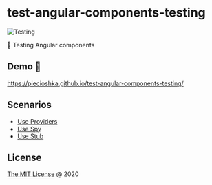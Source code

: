 # test-angular-components-testing

![Testing](https://github.com/piecioshka/test-angular-components-testing/workflows/Testing/badge.svg?branch=master)

📒 Testing Angular components

## Demo 🎉

<https://piecioshka.github.io/test-angular-components-testing/>

## Scenarios

* [Use Providers][1]
* [Use Spy][2]
* [Use Stub][3]

[1]: https://github.com/piecioshka/test-angular-components-testing/blob/master/src/app/components/videos/videos.component.spec.ts#L39
[2]: https://github.com/piecioshka/test-angular-components-testing/blob/master/src/app/components/videos/videos.component.spec.ts#L45
[3]: https://github.com/piecioshka/test-angular-components-testing/blob/master/src/app/components/videos/videos.component.spec.ts#L52

## License

[The MIT License](http://piecioshka.mit-license.org) @ 2020
